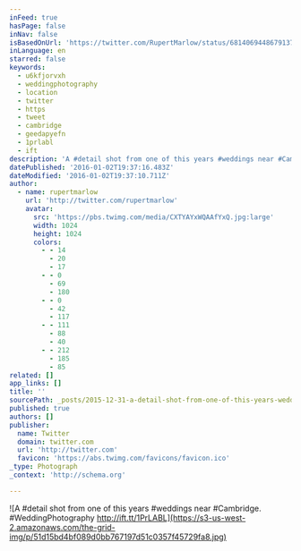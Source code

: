 ```yaml
---
inFeed: true
hasPage: false
inNav: false
isBasedOnUrl: 'https://twitter.com/RupertMarlow/status/681406944867913728'
inLanguage: en
starred: false
keywords:
  - u6kfjorvxh
  - weddingphotography
  - location
  - twitter
  - https
  - tweet
  - cambridge
  - geedapyefn
  - 1prlabl
  - ift
description: 'A #detail shot from one of this years #weddings near #Cambridge. #WeddingPhotography http://ift.tt/1PrLABL'
datePublished: '2016-01-02T19:37:16.483Z'
dateModified: '2016-01-02T19:37:10.711Z'
author:
  - name: rupertmarlow
    url: 'http://twitter.com/rupertmarlow'
    avatar:
      src: 'https://pbs.twimg.com/media/CXTYAYxWQAAfYxQ.jpg:large'
      width: 1024
      height: 1024
      colors:
        - - 14
          - 20
          - 17
        - - 0
          - 69
          - 180
        - - 0
          - 42
          - 117
        - - 111
          - 88
          - 40
        - - 212
          - 185
          - 85
related: []
app_links: []
title: ''
sourcePath: _posts/2015-12-31-a-detail-shot-from-one-of-this-years-weddings-near-cambri.md
published: true
authors: []
publisher:
  name: Twitter
  domain: twitter.com
  url: 'http://twitter.com'
  favicon: 'https://abs.twimg.com/favicons/favicon.ico'
_type: Photograph
_context: 'http://schema.org'

---
```

![A #detail shot from one of this years #weddings near #Cambridge. #WeddingPhotography http://ift.tt/1PrLABL](https://s3-us-west-2.amazonaws.com/the-grid-img/p/51d15bd4bf089d0bb767197d51c0357f45729fa8.jpg)